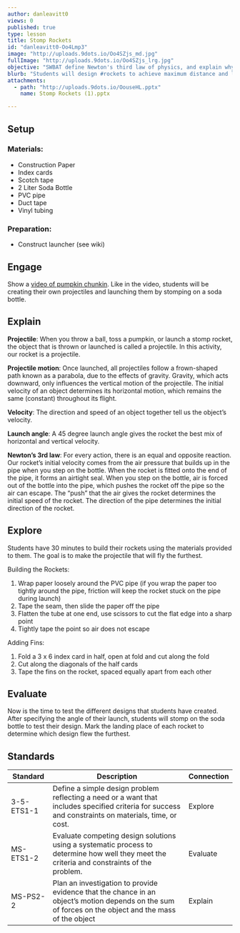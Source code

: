 ```yaml
---
author: danleavitt0
views: 0
published: true
type: lesson
title: Stomp Rockets
id: "danleavitt0-Oo4Lmp3"
image: "http://uploads.9dots.io/Oo4SZjs_md.jpg"
fullImage: "http://uploads.9dots.io/Oo4SZjs_lrg.jpg"
objective: "SWBAT define Newton's third law of physics, and explain why the flight of a projectile is parabolic."
blurb: "Students will design #rockets to achieve maximum distance and learn about parabolic flight. #NGSS-3-5-ETS1-1 #NGSS-MS-ETS1-2 #NGSS-MS-PS2-2"
attachments: 
  - path: "http://uploads.9dots.io/OouseHL.pptx"
    name: Stomp Rockets (1).pptx

---
```


## Setup
### Materials:

- Construction Paper
- Index cards
- Scotch tape
- 2 Liter Soda Bottle
- PVC pipe
- Duct tape
- Vinyl tubing

### Preparation:

- Construct launcher (see wiki)

## Engage
Show a [video of pumpkin chunkin](https://www.youtube.com/watch?v=dmSyrGsqmg8). Like in the video, students will be creating their own projectiles and launching them by stomping on a soda bottle.

## Explain
**Projectile**:
When you throw a ball, toss a pumpkin, or launch a stomp rocket, the object that is thrown or launched is called a projectile. In this activity, our rocket is a projectile.

**Projectile motion**:
Once launched, all projectiles follow a frown-shaped path known as a parabola, due to the effects of gravity. Gravity, which acts downward, only influences the vertical motion of the projectile. The initial velocity of an object determines its horizontal motion, which remains the same (constant) throughout its flight.

**Velocity**:
The direction and speed of an object together tell us the object’s velocity. 

**Launch angle**:
A 45 degree launch angle gives the rocket the best mix of horizontal and vertical velocity.

**Newton’s 3rd law**: 
For every action, there is an equal and opposite reaction. Our rocket’s initial velocity comes from the air pressure that builds up in the pipe when you step on the bottle. When the rocket is fitted onto the end of the pipe, it forms an airtight seal. When you step on the bottle, air is forced out of the bottle into the pipe, which pushes the rocket off the pipe so the air can escape. The “push” that the air gives the rocket determines the initial speed of the rocket. The direction of the pipe determines the initial direction of the rocket.

## Explore
Students have 30 minutes to build their rockets using the materials provided to them. The goal is to make the projectile that will fly the furthest. 

Building the Rockets: 

1. Wrap paper loosely around the PVC pipe (if you wrap the paper too tightly around the pipe, friction will keep the rocket stuck on the pipe during launch)
2. Tape the seam, then slide the paper off the pipe
3. Flatten the tube at one end, use scissors to cut the flat edge into a sharp point
4. Tightly tape the point so air does not escape

Adding Fins:

1. Fold a 3 x 6 index card in half, open at fold and cut along the fold
2. Cut along the diagonals of the half cards
3. Tape the fins on the rocket, spaced equally apart from each other

## Evaluate
Now is the time to test the different designs that students have created. After specifying the angle of their launch, students will stomp on the soda bottle to test their design. Mark the landing place of each rocket to determine which design flew the furthest.

## Standards

| Standard | Description | Connection |
| --- | --- | --- |
| 3-5-ETS1-1 | Define a simple design problem reflecting a need or a want that includes specified criteria for success and constraints on materials, time, or cost. | Explore |
| MS-ETS1-2 | Evaluate competing design solutions using a systematic process to determine how well they meet the criteria and constraints of the problem. | Evaluate |
| MS-PS2-2 | Plan an investigation to provide evidence that the chance in an object’s motion depends on the sum of forces on the object and the mass of the object | Explain |
